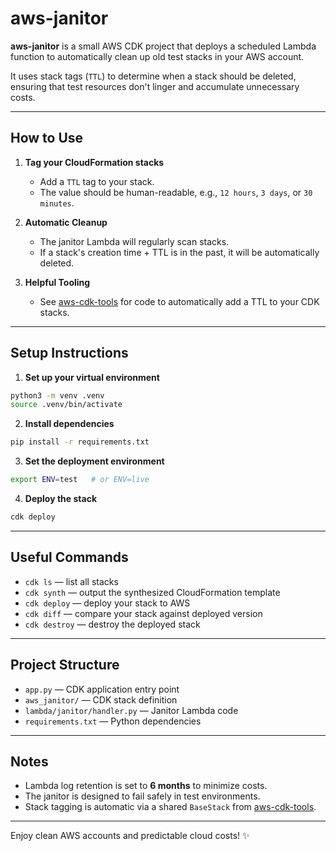# aws-janitor

**aws-janitor** is a small AWS CDK project that deploys a scheduled Lambda function to automatically clean up old test stacks in your AWS account.

It uses stack tags (`TTL`) to determine when a stack should be deleted, ensuring that test resources don't linger and accumulate unnecessary costs.

---

## How to Use

1. **Tag your CloudFormation stacks**
   - Add a `TTL` tag to your stack.
   - The value should be human-readable, e.g., `12 hours`, `3 days`, or `30 minutes`.

2. **Automatic Cleanup**
   - The janitor Lambda will regularly scan stacks.
   - If a stack's creation time + TTL is in the past, it will be automatically deleted.

3. **Helpful Tooling**
   - See [aws-cdk-tools](https://github.com/jjst/aws-cdk-tools) for code to automatically add a TTL to your CDK stacks.

---

## Setup Instructions

1. **Set up your virtual environment**

```bash
python3 -m venv .venv
source .venv/bin/activate
```

2. **Install dependencies**

```bash
pip install -r requirements.txt
```

3. **Set the deployment environment**

```bash
export ENV=test   # or ENV=live
```

4. **Deploy the stack**

```bash
cdk deploy
```

---

## Useful Commands

- `cdk ls` &mdash; list all stacks
- `cdk synth` &mdash; output the synthesized CloudFormation template
- `cdk deploy` &mdash; deploy your stack to AWS
- `cdk diff` &mdash; compare your stack against deployed version
- `cdk destroy` &mdash; destroy the deployed stack

---

## Project Structure

- `app.py` &mdash; CDK application entry point
- `aws_janitor/` &mdash; CDK stack definition
- `lambda/janitor/handler.py` &mdash; Janitor Lambda code
- `requirements.txt` &mdash; Python dependencies

---

## Notes
- Lambda log retention is set to **6 months** to minimize costs.
- The janitor is designed to fail safely in test environments.
- Stack tagging is automatic via a shared `BaseStack` from [aws-cdk-tools](https://github.com/jjst/aws-cdk-tools).

---

Enjoy clean AWS accounts and predictable cloud costs! ✨

